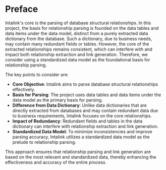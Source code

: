 # Preface

Intalink's core is the parsing of database structural relationships. In this project, the basis for relationship parsing is founded on the data tables and data items under the data model, distinct from a purely extracted data dictionary from the database. Such a dictionary, due to business needs, may contain many redundant fields or tables. However, the core of the extracted relationships remains consistent, which can interfere with and impact both relationship extraction and link generation. Therefore, we consider using a standardized data model as the foundational basis for relationship parsing.

The key points to consider are:

- **Core Objective**: Intalink aims to parse database structural relationships effectively.
- **Basis for Parsing**: The project uses data tables and data items under the data model as the primary basis for parsing.
- **Difference from Data Dictionary**: Unlike data dictionaries that are directly extracted from databases and may contain redundant data due to business requirements, Intalink focuses on the core relationships.
- **Impact of Redundancy**: Redundant fields and tables in the data dictionary can interfere with relationship extraction and link generation.
- **Standardized Data Model**: To minimize inconsistencies and improve parsing accuracy, Intalink utilizes a standardized data model as the prelude to relationship parsing.

This approach ensures that relationship parsing and link generation are based on the most relevant and standardized data, thereby enhancing the effectiveness and accuracy of the entire process.

